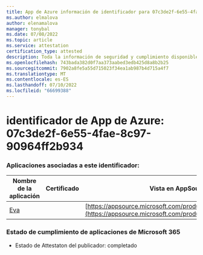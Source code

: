 ```yaml
---
title: App de Azure información de identificador para 07c3de2f-6e55-4fae-8c97-90964ff2b934
ms.author: elmalova
author: elenamalova
manager: tonybal
ms.date: 07/08/2022
ms.topic: article
ms.service: attestation
certification_type: attested
description: Toda la información de seguridad y cumplimiento disponible para 07c3de2f-6e55-4fae-8c97-90964ff2b934.
ms.openlocfilehash: 743bada382d0f7aa373aabed3edb425d8a8b2b25
ms.sourcegitcommit: 7902a8fe5a55d715023f34ea1ab987b4d715a4f7
ms.translationtype: MT
ms.contentlocale: es-ES
ms.lasthandoff: 07/10/2022
ms.locfileid: "66699388"
---
```

# <a name="azure-app-id-07c3de2f-6e55-4fae-8c97-90964ff2b934"></a>identificador de App de Azure: 07c3de2f-6e55-4fae-8c97-90964ff2b934


### <a name="apps-associated-with-this-id"></a>Aplicaciones asociadas a este identificador:
| **Nombre de la aplicación** | **Certificado** | **Vista en AppSource** |
|--------------|---------------|-----------------------|
| [Eva](../forward/WA200004345.md) |  | [https://appsource.microsoft.com/product/office/WA200004345](https://appsource.microsoft.com/product/office/WA200004345) |

### <a name="microsoft-365-app-compliance-status"></a>Estado de cumplimiento de aplicaciones de Microsoft 365
- Estado de Attestaton del publicador: completado
